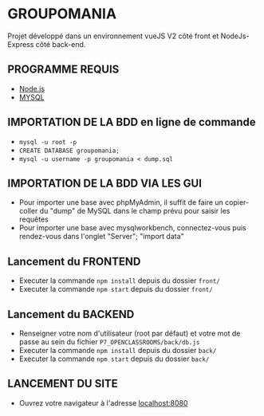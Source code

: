 # GROUPOMANIA
Projet développé dans un environnement vueJS V2 côté front et NodeJs-Express côté back-end.

## PROGRAMME REQUIS
* [Node.js](https://nodejs.org/fr/download/ "Lien de téléchargement officiel de Node.js")
* [MYSQL](https://dev.mysql.com/downloads/ "Lien de téléchargement officiel de Mysql")

## IMPORTATION DE LA BDD en ligne de commande
* `mysql -u root -p`
* `CREATE DATABASE groupomania;`
* `mysql -u username -p groupomania < dump.sql`

## IMPORTATION DE LA BDD VIA LES GUI

* Pour importer une base avec phpMyAdmin, il suffit de faire un copier-coller du "dump" de MySQL dans le champ prévu pour saisir les requêtes
* Pour importer une base avec mysqlworkbench, connectez-vous puis rendez-vous dans l'onglet "Server"; "import data"


## Lancement du FRONTEND
* Executer la commande `npm install` depuis du dossier `front/`
* Executer la commande `npm start` depuis du dossier `front/`

## Lancement du BACKEND
* Renseigner votre nom d'utilisateur (root par défaut) et votre mot de passe au sein du fichier `P7_OPENCLASSROOMS/back/db.js`
* Executer la commande `npm install` depuis du dossier `back/`
* Executer la commande `npm start` depuis du dossier `back/`

## LANCEMENT DU SITE
* Ouvrez votre navigateur à l'adresse [localhost:8080](http://localhost:8080/#/ "PORT LOCAL 8080")